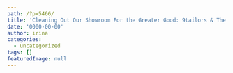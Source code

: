 ```yaml
---
path: /?p=5466/
title: 'Cleaning Out Our Showroom For the Greater Good: 9tailors & The GoodWill'
date: '0000-00-00'
author: irina
categories:
  - uncategorized
tags: []
featuredImage: null
---
```

